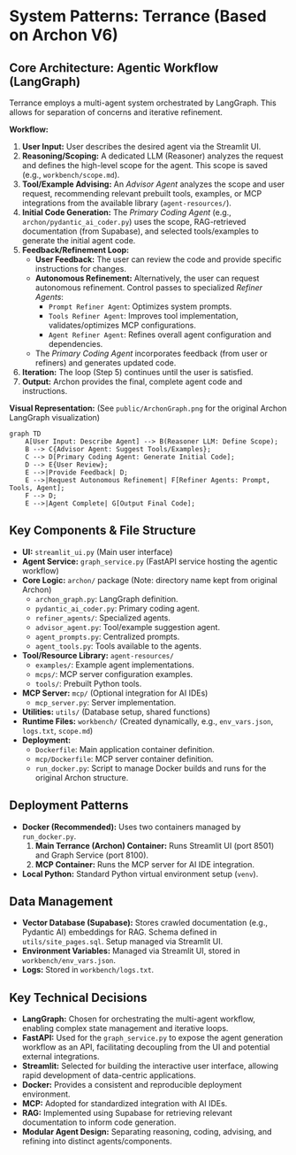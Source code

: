 # System Patterns: Terrance (Based on Archon V6)

## Core Architecture: Agentic Workflow (LangGraph)

Terrance employs a multi-agent system orchestrated by LangGraph. This allows for separation of concerns and iterative refinement.

**Workflow:**

1.  **User Input:** User describes the desired agent via the Streamlit UI.
2.  **Reasoning/Scoping:** A dedicated LLM (Reasoner) analyzes the request and defines the high-level scope for the agent. This scope is saved (e.g., `workbench/scope.md`).
3.  **Tool/Example Advising:** An *Advisor Agent* analyzes the scope and user request, recommending relevant prebuilt tools, examples, or MCP integrations from the available library (`agent-resources/`).
4.  **Initial Code Generation:** The *Primary Coding Agent* (e.g., `archon/pydantic_ai_coder.py`) uses the scope, RAG-retrieved documentation (from Supabase), and selected tools/examples to generate the initial agent code.
5.  **Feedback/Refinement Loop:**
    *   **User Feedback:** The user can review the code and provide specific instructions for changes.
    *   **Autonomous Refinement:** Alternatively, the user can request autonomous refinement. Control passes to specialized *Refiner Agents*:
        *   `Prompt Refiner Agent`: Optimizes system prompts.
        *   `Tools Refiner Agent`: Improves tool implementation, validates/optimizes MCP configurations.
        *   `Agent Refiner Agent`: Refines overall agent configuration and dependencies.
    *   The *Primary Coding Agent* incorporates feedback (from user or refiners) and generates updated code.
6.  **Iteration:** The loop (Step 5) continues until the user is satisfied.
7.  **Output:** Archon provides the final, complete agent code and instructions.

**Visual Representation:** (See `public/ArchonGraph.png` for the original Archon LangGraph visualization)

```mermaid
graph TD
    A[User Input: Describe Agent] --> B(Reasoner LLM: Define Scope);
    B --> C{Advisor Agent: Suggest Tools/Examples};
    C --> D[Primary Coding Agent: Generate Initial Code];
    D --> E{User Review};
    E -->|Provide Feedback| D;
    E -->|Request Autonomous Refinement| F[Refiner Agents: Prompt, Tools, Agent];
    F --> D;
    E -->|Agent Complete| G[Output Final Code];
```

## Key Components & File Structure

-   **UI:** `streamlit_ui.py` (Main user interface)
-   **Agent Service:** `graph_service.py` (FastAPI service hosting the agentic workflow)
-   **Core Logic:** `archon/` package (Note: directory name kept from original Archon)
    -   `archon_graph.py`: LangGraph definition.
    -   `pydantic_ai_coder.py`: Primary coding agent.
    -   `refiner_agents/`: Specialized agents.
    -   `advisor_agent.py`: Tool/example suggestion agent.
    -   `agent_prompts.py`: Centralized prompts.
    -   `agent_tools.py`: Tools available to the agents.
-   **Tool/Resource Library:** `agent-resources/`
    -   `examples/`: Example agent implementations.
    -   `mcps/`: MCP server configuration examples.
    -   `tools/`: Prebuilt Python tools.
-   **MCP Server:** `mcp/` (Optional integration for AI IDEs)
    -   `mcp_server.py`: Server implementation.
-   **Utilities:** `utils/` (Database setup, shared functions)
-   **Runtime Files:** `workbench/` (Created dynamically, e.g., `env_vars.json`, `logs.txt`, `scope.md`)
-   **Deployment:**
    -   `Dockerfile`: Main application container definition.
    -   `mcp/Dockerfile`: MCP server container definition.
    -   `run_docker.py`: Script to manage Docker builds and runs for the original Archon structure.

## Deployment Patterns

-   **Docker (Recommended):** Uses two containers managed by `run_docker.py`.
    1.  **Main Terrance (Archon) Container:** Runs Streamlit UI (port 8501) and Graph Service (port 8100).
    2.  **MCP Container:** Runs the MCP server for AI IDE integration.
-   **Local Python:** Standard Python virtual environment setup (`venv`).

## Data Management

-   **Vector Database (Supabase):** Stores crawled documentation (e.g., Pydantic AI) embeddings for RAG. Schema defined in `utils/site_pages.sql`. Setup managed via Streamlit UI.
-   **Environment Variables:** Managed via Streamlit UI, stored in `workbench/env_vars.json`.
-   **Logs:** Stored in `workbench/logs.txt`.

## Key Technical Decisions

-   **LangGraph:** Chosen for orchestrating the multi-agent workflow, enabling complex state management and iterative loops.
-   **FastAPI:** Used for the `graph_service.py` to expose the agent generation workflow as an API, facilitating decoupling from the UI and potential external integrations.
-   **Streamlit:** Selected for building the interactive user interface, allowing rapid development of data-centric applications.
-   **Docker:** Provides a consistent and reproducible deployment environment.
-   **MCP:** Adopted for standardized integration with AI IDEs.
-   **RAG:** Implemented using Supabase for retrieving relevant documentation to inform code generation.
-   **Modular Agent Design:** Separating reasoning, coding, advising, and refining into distinct agents/components.
